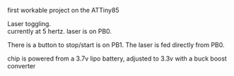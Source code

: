 first workable project on the ATTiny85

Laser toggling.  
currently at 5 hertz.
laser is on PB0.

There is a button to stop/start is on PB1.
The laser is fed directly from PB0.

chip is powered from a 3.7v lipo battery, adjusted to 3.3v with a buck boost converter
